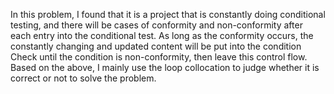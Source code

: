 In this problem, I found that it is a project that is constantly doing conditional testing, and there will be cases 
of conformity and non-conformity after each entry into the conditional test. As long as the conformity occurs, the 
constantly changing and updated content will be put into the condition Check until the condition is non-conformity, 
then leave this control flow. Based on the above, I mainly use the loop collocation to judge whether it is correct 
or not to solve the problem.
